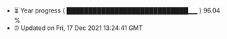 - ⏳ Year progress { ████████████████████████████▁▁ } 96.04 %
- ⏰ Updated on Fri, 17 Dec 2021 13:24:41 GMT

